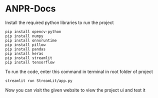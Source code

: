 # ANPR-Docs

Install the required python libraries to run the project
```
pip install opencv-python
pip install numpy
pip install onnxruntime
pip install pillow
pip install pandas
pip install keras
pip install streamlit
pip install tensorflow
```

To run the code, enter this command in terminal in root folder of project
```
streamlit run StreamLit/app.py
```

Now you can visit the given website to view the project ui and test it
